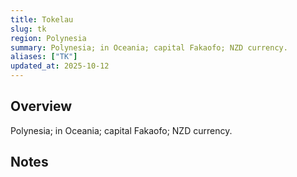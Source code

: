 ```yaml
---
title: Tokelau
slug: tk
region: Polynesia
summary: Polynesia; in Oceania; capital Fakaofo; NZD currency.
aliases: ["TK"]
updated_at: 2025-10-12
---
```


## Overview

Polynesia; in Oceania; capital Fakaofo; NZD currency.

## Notes

<!-- Add your first note below -->
